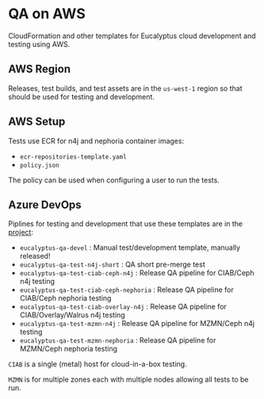 # QA on AWS
CloudFormation and other templates for Eucalyptus cloud development and
testing using AWS.

AWS Region
----------
Releases, test builds, and test assets are in the `us-west-1` region so
that should be used for testing and development.

AWS Setup
---------
Tests use ECR for n4j and nephoria container images:

* `ecr-repositories-template.yaml`
* `policy.json`

The policy can be used when configuring a user to run the tests.

Azure DevOps
------------
Piplines for testing and development that use these templates are in
the [project](https://dev.azure.com/corymbia/eucalyptus/):

* `eucalyptus-qa-devel` : Manual test/development template, manually released!
* `eucalyptus-qa-test-n4j-short` : QA short pre-merge test
* `eucalyptus-qa-test-ciab-ceph-n4j` : Release QA pipeline for CIAB/Ceph n4j testing
* `eucalyptus-qa-test-ciab-ceph-nephoria` : Release QA pipeline for CIAB/Ceph nephoria testing
* `eucalyptus-qa-test-ciab-overlay-n4j` : Release QA pipeline for CIAB/Overlay/Walrus n4j testing
* `eucalyptus-qa-test-mzmn-n4j` : Release QA pipeline for MZMN/Ceph n4j testing
* `eucalyptus-qa-test-mzmn-nephoria` : Release QA pipeline for MZMN/Ceph nephoria testing

`CIAB` is a single (metal) host for cloud-in-a-box testing.

`MZMN` is for multiple zones each with multiple nodes allowing all tests to be run.
